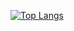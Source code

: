 [![Top Langs](https://github-readme-stats.vercel.app/api/top-langs/?username=yonghap&layout=compact)](https://github.com/yonghap)         
 
